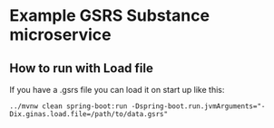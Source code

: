 # Example GSRS Substance microservice

## How to run with Load file

If you have a .gsrs file you can load it on start up like this:

```
../mvnw clean spring-boot:run -Dspring-boot.run.jvmArguments="-Dix.ginas.load.file=/path/to/data.gsrs"
```
